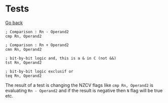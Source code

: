 # Tests

[Go back](..)

```asm6502
; Comparison : Rn - Operand2
cmp Rn, Operand2

; Comparison : Rn + Operand2
cmn Rn, Operand2

; bit-by-bit logic and, this is a & in C (not &&)
tst Rn, Operand2

; bit-by-bit logic exclusif or
teq Rn, Operand2
```

The result of a test is changing the NZCV flags
like ``cmp Rn, Operand2`` is evaluating `Rn - Operand2`
and if the result is negative then ``N`` flag will be true
etc.

